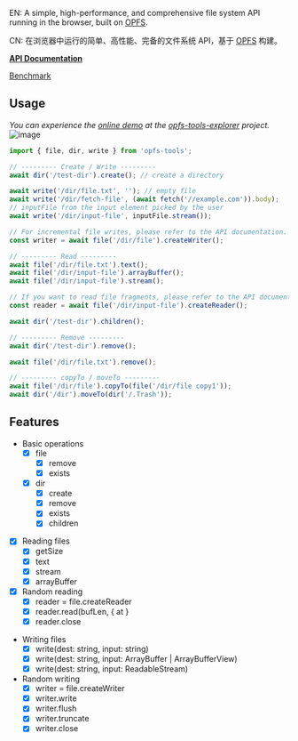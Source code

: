 EN: A simple, high-performance, and comprehensive file system API running in the browser, built on [OPFS](https://developer.mozilla.org/en-US/docs/Web/API/File_System_API/Origin_private_file_system).

CN: 在浏览器中运行的简单、高性能、完备的文件系统 API，基于 [OPFS](https://developer.mozilla.org/en-US/docs/Web/API/File_System_API/Origin_private_file_system) 构建。

[**API Documentation**](./docs/api.md)

[Benchmark](https://hughfenghen.github.io/opfs-tools/demo/benchmark.html)

## Usage

_You can experience the [online demo](https://hughfenghen.github.io/opfs-tools-explorer/) at the [opfs-tools-explorer](https://github.com/hughfenghen/opfs-tools-explorer) project._  
![image](https://github.com/hughfenghen/opfs-tools/assets/3307051/1cf11bc7-92fb-4fde-9a18-5c7e81419e77)


```js
import { file, dir, write } from 'opfs-tools';

// --------- Create / Write ---------
await dir('/test-dir').create(); // create a directory

await write('/dir/file.txt', ''); // empty file
await write('/dir/fetch-file', (await fetch('//example.com')).body);
// inputFile from the input element picked by the user
await write('/dir/input-file', inputFile.stream());

// For incremental file writes, please refer to the API documentation.
const writer = await file('/dir/file').createWriter();

// --------- Read ---------
await file('/dir/file.txt').text();
await file('/dir/input-file').arrayBuffer();
await file('/dir/input-file').stream();

// If you want to read file fragments, please refer to the API documentation.
const reader = await file('/dir/input-file').createReader();

await dir('/test-dir').children();

// --------- Remove ---------
await dir('/test-dir').remove();

await file('/dir/file.txt').remove();

// --------- copyTo / moveTo ---------
await file('/dir/file').copyTo(file('/dir/file copy1'));
await dir('/dir').moveTo(dir('/.Trash'));
```

## Features

- Basic operations
  - [x] file
    - [x] remove
    - [x] exists
  - [x] dir
    - [x] create
    - [x] remove
    - [x] exists
    - [x] children
- [x] Reading files
  - [x] getSize
  - [x] text
  - [x] stream
  - [x] arrayBuffer
- [x] Random reading
  - [x] reader = file.createReader
  - [x] reader.read(bufLen, { at }
  - [x] reader.close
- Writing files
  - [x] write(dest: string, input: string)
  - [x] write(dest: string, input: ArrayBuffer | ArrayBufferView)
  - [x] write(dest: string, input: ReadableStream)
- Random writing
  - [x] writer = file.createWriter
  - [x] writer.write
  - [x] writer.flush
  - [x] writer.truncate
  - [x] writer.close
